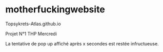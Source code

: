 # motherfuckingwebsite

Topsykrets-Atlas.github.io

Projet N°1 THP Mercredi


La tentative de pop up affiché après x secondes est restée infructueuse.

